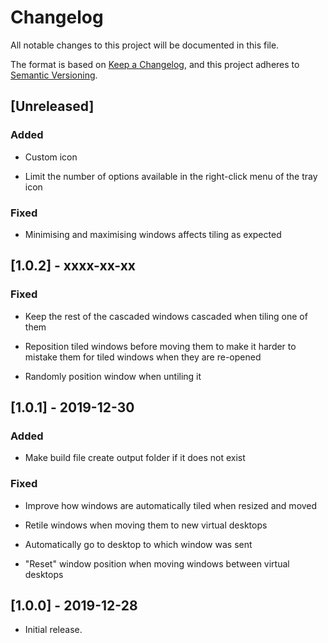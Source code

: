 # Changelog

All notable changes to this project will be documented in this file.

The format is based on [Keep a Changelog](https://keepachangelog.com/en/1.0.0/),
and this project adheres to [Semantic Versioning](https://semver.org/spec/v2.0.0.html).

## [Unreleased]

### Added

- Custom icon

- Limit the number of options available in the right-click menu of the tray icon

### Fixed

- Minimising and maximising windows affects tiling as expected

## [1.0.2] - xxxx-xx-xx

### Fixed

- Keep the rest of the cascaded windows cascaded when tiling one of them

- Reposition tiled windows before moving them to make it harder to mistake
  them for tiled windows when they are re-opened

- Randomly position window when untiling it

## [1.0.1] - 2019-12-30

### Added

- Make build file create output folder if it does not exist

### Fixed

- Improve how windows are automatically tiled when resized and moved

- Retile windows when moving them to new virtual desktops

- Automatically go to desktop to which window was sent

- "Reset" window position when moving windows between virtual desktops

## [1.0.0] - 2019-12-28

- Initial release.
